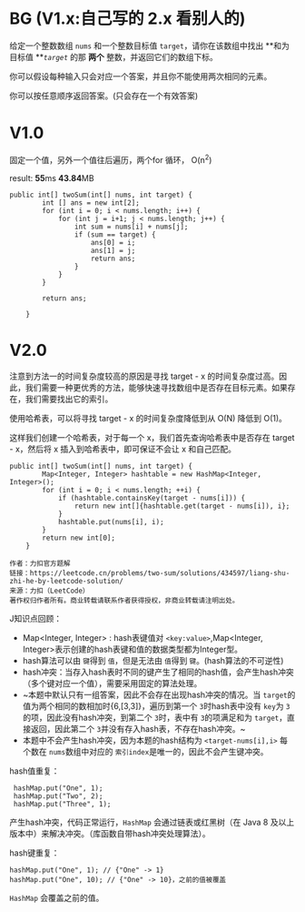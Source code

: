 # BG (V1.x:自己写的 2.x 看别人的)

给定一个整数数组 `nums` 和一个整数目标值 `target`，请你在该数组中找出 **和为目标值 ***`target`*  的那 **两个** 整数，并返回它们的数组下标。

你可以假设每种输入只会对应一个答案，并且你不能使用两次相同的元素。

你可以按任意顺序返回答案。(只会存在一个有效答案)

# V1.0

固定一个值，另外一个值往后遍历，两个for 循环， O(n$^2$)

result: **55**ms  **43.84**MB

```
public int[] twoSum(int[] nums, int target) {
        int [] ans = new int[2];
        for (int i = 0; i < nums.length; i++) {
            for (int j = i+1; j < nums.length; j++) {
                int sum = nums[i] + nums[j];
                if (sum == target) {
                    ans[0] = i;
                    ans[1] = j;
                    return ans;
                }
            }
        }

        return ans;
    
    }
```

# V2.0

注意到方法一的时间复杂度较高的原因是寻找 target - x 的时间复杂度过高。因此，我们需要一种更优秀的方法，能够快速寻找数组中是否存在目标元素。如果存在，我们需要找出它的索引。

使用哈希表，可以将寻找 target - x 的时间复杂度降低到从 O(N) 降低到 O(1)。

这样我们创建一个哈希表，对于每一个 x，我们首先查询哈希表中是否存在 target - x，然后将 x 插入到哈希表中，即可保证不会让 x 和自己匹配。

```
public int[] twoSum(int[] nums, int target) {
        Map<Integer, Integer> hashtable = new HashMap<Integer, Integer>();
        for (int i = 0; i < nums.length; ++i) {
            if (hashtable.containsKey(target - nums[i])) {
                return new int[]{hashtable.get(target - nums[i]), i};
            }
            hashtable.put(nums[i], i);
        }
        return new int[0];
    }

作者：力扣官方题解
链接：https://leetcode.cn/problems/two-sum/solutions/434597/liang-shu-zhi-he-by-leetcode-solution/
来源：力扣（LeetCode）
著作权归作者所有。商业转载请联系作者获得授权，非商业转载请注明出处。
```

J知识点回顾：

- Map<Integer, Integer> : hash表键值对 `<key:value>`,Map<Integer, Integer>表示创建的hash表键和值的数据类型都为Integer型。
- hash算法可以由 `键`得到 `值`，但是无法由 `值`得到 `键`。(hash算法的不可逆性)
- hash冲突：当存入hash表时不同的键产生了相同的hash值，会产生hash冲突（多个键对应一个值），需要采用固定的算法处理。
- ~本题中默认只有一组答案，因此不会存在出现hash冲突的情况。当 ``target``的值为两个相同的数相加时{6,[3,3]}，遍历到第一个 `3`时hash表中没有 `key`为 `3`的项，因此没有hash冲突，到第二个 `3`时，表中有 `3`的项满足和为 `target`，直接返回，因此第二个 `3`并没有存入hash表，不存在hash冲突。~
- 本题中不会产生hash冲突，因为本题的hash结构为 `<target-nums[i],i>` 每个数在 `nums`数组中对应的 `索引index`是唯一的，因此不会产生键冲突。

hash值重复：

```
 hashMap.put("One", 1);
 hashMap.put("Two", 2);
 hashMap.put("Three", 1); 
```

产生hash冲突，代码正常运行，`HashMap` 会通过链表或红黑树（在 Java 8 及以上版本中）来解决冲突。（库函数自带hash冲突处理算法）。

hash键重复：

```
hashMap.put("One", 1); // {"One" -> 1}
hashMap.put("One", 10); // {"One" -> 10}，之前的值被覆盖
```

`HashMap` 会覆盖之前的值。
